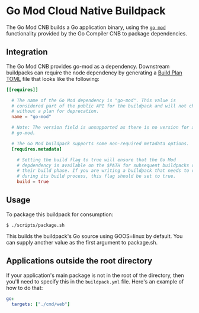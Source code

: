 # Go Mod Cloud Native Buildpack

The Go Mod CNB builds a Go application binary, using the [`go
mod`](https://golang.org/cmd/go/#hdr-Modules__module_versions__and_more)
functionality provided by the Go Compiler CNB to package dependencies.

## Integration

The Go Mod CNB provides go-mod as a dependency. Downstream
buildpacks can require the node dependency by generating a [Build Plan
TOML](https://github.com/buildpacks/spec/blob/master/buildpack.md#build-plan-toml)
file that looks like the following:

```toml
[[requires]]

  # The name of the Go Mod dependency is "go-mod". This value is
  # considered part of the public API for the buildpack and will not change
  # without a plan for deprecation.
  name = "go-mod"

  # Note: The version field is unsupported as there is no version for a set of
  # go-mod.

  # The Go Mod buildpack supports some non-required metadata options.
  [requires.metadata]

    # Setting the build flag to true will ensure that the Go Mod
    # depdendency is available on the $PATH for subsequent buildpacks during
    # their build phase. If you are writing a buildpack that needs to run Go Mod
    # during its build process, this flag should be set to true.
    build = true
```

## Usage

To package this buildpack for consumption:
```
$ ./scripts/package.sh
```
This builds the buildpack's Go source using GOOS=linux by default. You can supply another value as the first argument to package.sh.

## Applications outside the root directory

If your application's main package is not in the root of the directory, then you'll need to specify this in the `buildpack.yml` file. Here's an example of how to do that:

```yaml
go:
  targets: ["./cmd/web"]
```

